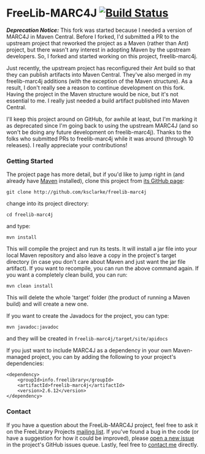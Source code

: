 # FreeLib-MARC4J [![Build Status](https://travis-ci.org/ksclarke/freelib-marc4j.png?branch=master)](https://travis-ci.org/ksclarke/freelib-marc4j)

_**Deprecation Notice:**_ This fork was started because I needed a version of MARC4J in Maven Central. Before I forked, I'd submitted a PR to the upstream project that reworked the project as a Maven (rather 
than Ant) project, but there wasn't any interest in adopting Maven by the upstream developers. So, I forked and started working on this project, freelib-marc4j.

Just recently, the upstream project has reconfigured their Ant build so that they can publish artifacts into Maven Central. They've also merged in my freelib-marc4j additions (with the exception of the Maven structure). As a result, I don't 
really see a reason to continue development on this fork. Having the project in the Maven structure would be nice, but it's not essential to me. I really just needed a build artifact published into Maven 
Central.

I'll keep this project around on GitHub, for awhile at least, but I'm marking it as deprecated since I'm going back to using the upstream MARC4J (and so won't be doing any future development on 
freelib-marc4j). Thanks to the folks who submitted PRs to freelib-marc4j while it was around (through 10 releases). I really appreciate your contributions!

### Getting Started

The project page has more detail, but if you'd like to jump right in (and already have [Maven](http://maven.apache.org) installed), clone this project from [its GitHub page](http://github.com/ksclarke/freelib-marc4j):

    git clone http://github.com/ksclarke/freelib-marc4j

change into its project directory:

    cd freelib-marc4j

and type:

    mvn install

This will compile the project and run its tests.  It will install a jar file into your local Maven repository and also leave a copy in the project's target directory (in case you don't care about Maven and just want the jar file artifact).  If you want to recompile, you can run the above command again.  If you want a completely clean build, you can run:

    mvn clean install

This will delete the whole 'target' folder (the product of running a Maven build) and will create a new one.

If you want to create the Javadocs for the project, you can type:

    mvn javadoc:javadoc

and they will be created in `freelib-marc4j/target/site/apidocs`

If you just want to include MARC4J as a dependency in your own Maven-managed project, you can by adding the following to your project's dependencies:

    <dependency>
        <groupId>info.freelibrary</groupId>
        <artifactId>freelib-marc4j</artifactId>
        <version>2.6.12</version>
    </dependency>


### Contact

If you have a question about the FreeLib-MARC4J project, feel free to ask it on the FreeLibrary Projects <a href="https://groups.google.com/forum/#!members/freelibrary-projects">mailing list</a>.  If you've found a bug in the code (or have a suggestion for how it could be improved), please [open a new issue](https://github.com/ksclarke/freelib-marc4j/issues "GitHub Issues Queue") in the project's GitHub issues queue.  Lastly, feel free to <a href="mailto:ksclarke@gmail.com">contact me</a> directly.
